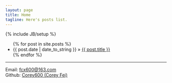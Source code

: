 ```yaml
---
layout: page
title: Home
tagline: Here's posts list.
---
```

{% include JB/setup %}

<ul class="posts">
  {% for post in site.posts %}
    <li><span>{{ post.date | date_to_string }}</span> &raquo; <a href="{{ BASE_PATH }}{{ post.url }}">{{ post.title }}</a></li>
  {% endfor %}
</ul>

--------------------

Email: fcx600@163.com       
Github: [Corey600 (Corey Fei)](https://github.com/Corey600)